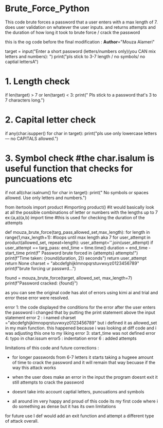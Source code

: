 # Brute_Force_Python
This code brute forces a password that a user enters with a max length of 7. does user validation on whatever the user inputs. and returns attempts and the duration of how long it took to brute force / crack the password 

this is the og code before the final modification : 
__Author__="Mouza Alameri"

target = input("Enter a short password (letters/numbers only)(you CAN mix letters and numbers): ")
print("pls stick to 3-7 length / no symbols/ no captial lettersA")

 # 1. Length check
if len(target) > 7 or len(target) < 3:
    print(" Pls stick to a password that's 3 to 7 characters long.")

# 2. Capital letter check
if any(char.isupper() for char in target):
    print("pls use only lowercase letters — no CAPITALS allowed.")

# 3. Symbol check #the char.isalum is  useful function that checks for puncuations etc 
if not all(char.isalnum() for char in target):
    print(" No symbols or spaces allowed. Use only letters and numbers.")

from itertools import product
#importing product()
#it would basically look at all the possible combinations of letter or numbers with the lengths up to 7 ex:(a,a)(a,b) 
import time #this is used for checking the duration of the attempts 

def mouza_brute_force(targ_pass,allowed_set,max_length):
    for length in range(1,max_length+1): #loops until max length aka 7
        for user_attempt in product(allowed_set, repeat=length):
            user_attempt=''.join(user_attempt)
            if user_attempt == targ_pass:
                end_time = time.time() 
                duration = end_time - start_time
                print(f" Password brute forced in {attempts} attempts!")
                print(f"Time taken: {round(duration, 2)} seconds")
                return user_attempt
            return None 
charset = "abcdefghijklmnopqrstuvwxyz0123456789"
print(f"brute forcing ur passwrd...")

found = mouza_brute_force(target, allowed_set, max_length=7)
print(f"Password cracked: {found}")

as you can see the original code has alot of errors using kimi ai and trial and error these error were resolved. 

error 1: the code displayed the conditions for the error after the user enters the password i changed that by putting the print statement above the input statement 
error 2 : i named charset ="abcdefghijklmnopqrstuvwxyz0123456789" but i defined it as allowed_set in my main function. this happened because i was looking at diff code and i was adjusting this one to my liking 
error 3: start_time was not defined 
error 4: typo in char.issum 
error5 : indentation 
error 6 : added attempts 

limitations of this code and future corrections : 

- for longer passwords from 6-7 letters it starts taking a hugeee amount of time to crack the password and it will remain that way becuase if the way this attack works 
- when the user does make an error in the input the program doesnt exit it still attempts to crack the password
- doesnt take into account captial letters, puncuations and symbols

- all around im very happy and proud of this code its my first code where i do something as dense but it has its own limitations 

for future use I def would add an exit function and attempt a different type of attack overall. 
